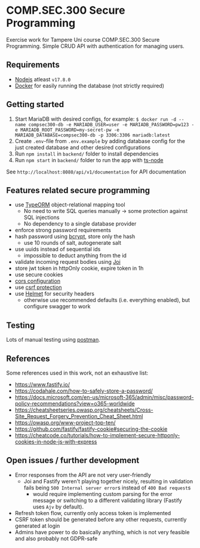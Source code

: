 # COMP.SEC.300 Secure Programming

Exercise work for Tampere Uni course COMP.SEC.300 Secure Programming. Simple CRUD API with authentication for managing users.

## Requirements

- [Nodejs](https://nodejs.org/en/) atleast `v17.8.0`
- [Docker](https://www.docker.com/) for easily running the database (not strictly required)

## Getting started

1. Start MariaDB with desired configs, for example: `$ docker run -d --name compsec300-db -e MARIADB_USER=user -e MARIADB_PASSWORD=pw123 -e MARIADB_ROOT_PASSWORD=my-secret-pw -e MARIADB_DATABASE=compsec300-db -p 3306:3306 mariadb:latest`
2. Create `.env`-file from `.env.example` by adding database config for the just created database and other desired configurations
3. Run `npm install` in `backend/` folder to install dependencies
4. Run `npm start` in `backend/` folder to run the app with [ts-node](https://www.npmjs.com/package/ts-node)

See `http://localhost:8080/api/v1/documentation` for API documentation

## Features related secure programming

- use [TypeORM](https://typeorm.io) object-relational mapping tool
  - No need to write SQL queries manually -> some protection against SQL injections
  - No dependency to a single database provider
- enforce strong password requirements
- hash password using [bcrypt](https://www.npmjs.com/package/bcrypt), store only the hash
  - use 10 rounds of salt, autogenerate salt
- use uuids instead of sequential ids
  - impossible to deduct anything from the id
- validate incoming request bodies using [Joi](https://joi.dev/)
- store jwt token in httpOnly cookie, expire token in 1h
- use secure cookies
- [cors configuration](https://github.com/fastify/fastify-cors)
- use [csrf protection](https://github.com/fastify/fastify-csrf)
- use [Helmet](https://github.com/fastify/fastify-helmet) for security headers
  - otherwise use recommended defaults (i.e. everything enabled), but configure swagger to work

## Testing

Lots of manual testing using [postman](https://www.postman.com/).

## References

Some references used in this work, not an exhaustive list:

- https://www.fastify.io/
- https://codahale.com/how-to-safely-store-a-password/
- https://docs.microsoft.com/en-us/microsoft-365/admin/misc/password-policy-recommendations?view=o365-worldwide
- https://cheatsheetseries.owasp.org/cheatsheets/Cross-Site_Request_Forgery_Prevention_Cheat_Sheet.html
- https://owasp.org/www-project-top-ten/
- https://github.com/fastify/fastify-cookie#securing-the-cookie
- https://cheatcode.co/tutorials/how-to-implement-secure-httponly-cookies-in-node-js-with-express

## Open issues / further development

- Error responses from the API are not very user-friendly
  - Joi and Fastify weren't playing together nicely, resulting in validation fails being `500 Internal server error`s instead of `400 Bad request`s
    - would require implementing custom parsing for the error message or switching to a different validating library (Fastify uses `Ajv` by default).
- Refresh token flow, currently only access token is implemented
- CSRF token should be generated before any other requests, currently generated at login
- Admins have power to do basically anything, which is not very feasible and also probably not GDPR-safe

